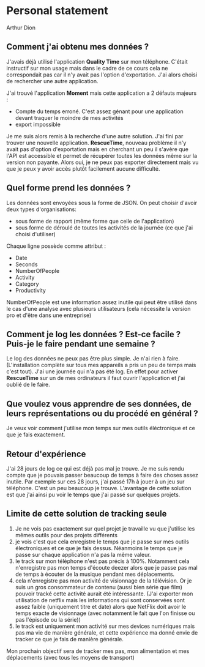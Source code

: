 # Personal statement
Arthur Dion

## Comment  j'ai obtenu mes données ?
 J'avais déjà utilisé l'application **Quality Time** sur mon téléphone. C'était instructif sur mon usage mais dans le cadre de ce cours cela ne correspondait pas car il n'y avait pas l'option d'exportation. J'ai alors choisi de rechercher une autre application.

J'ai trouvé l'application **Moment** mais cette application a 2 défauts majeurs : 
- Compte du temps erroné. C'est assez génant pour une application devant traquer le moindre de mes activités
- export impossible

Je me suis alors remis à la recherche d'une autre solution. J'ai fini par trouver une nouvelle application. **RescueTime**, nouveau problème il n'y avait pas d'option d'exportation mais en cherchant un peu il s'avère que l'API est accessible et permet de récupérer toutes les données même sur la version non payante. Alors oui, je ne peux pas exporter directement
mais vu que je peux y avoir accès plutôt facilement aucune difficulté.



## Quel forme prend les données ?

Les données sont envoyées sous la forme de JSON. On peut choisir d'avoir deux types d'organisations:
 - sous forme de rapport (même forme que celle de l'application)
 - sous forme de déroulé de toutes les activités de la journée (ce que j'ai choisi d'utiliser)

 Chaque ligne possède comme attribut :  
 -  Date
 - Seconds
 - NumberOfPeople
 - Activity
 - Category
 - Productivity

 NumberOfPeople est une information assez inutile qui peut être utilisé dans le cas d'une analyse avec plusieurs utilisateurs (cela nécessite la version pro et d'être dans une entreprise)


## Comment je log les données ? Est-ce facile ? Puis-je le faire pendant une semaine ? 

Le log des données ne peux pas être plus simple. Je n'ai rien à faire. (L'installation complète sur tous mes appareils a pris un peu de temps mais c'est tout).
J'ai une journée qui n'a pas été log. En effet pour activer **RescueTime** sur un de mes ordinateurs il faut ouvrir l'application et j'ai oublié de le faire.


## Que voulez vous apprendre de ses données, de leurs représentations ou du procédé en général ? 

Je veux voir comment j'utilise mon temps sur mes outils éléctronique et ce que je fais exactement. 


## Retour d'expérience

J'ai 28 jours de log ce qui est déjà pas mal je trouve. Je me suis rendu compte que je pouvais passer beaucoup de temps à faire des choses assez inutile.
Par exemple sur ces 28 jours, j'ai passé 17h à jouer à un jeu sur téléphone. C'est un peu beaucoup je trouve.
L'avantage de cette solution est que j'ai ainsi pu voir le temps que j'ai passé sur quelques projets. 


## Limite de cette solution de tracking seule

1. Je ne vois pas exactement sur quel projet je travaille vu que j'utilise les mêmes outils pour des projets différents
2. je vois c'est que cela enregistre le temps que je passe sur mes outils électroniques et ce que je fais dessus. 
Néanmoins le temps que je passe sur chaque application n'a pas la même valeur.
3. le track sur mon téléphone n'est pas précis à 100%. 
Notamment cela n'enregistre pas mon temps d'écoute deezer alors que je passe pas mal de temps à écouter de la musique pendant mes déplacements.
4.  cela n'enregistre pas mon activité de visionnage de la télévision.
Or je suis un gros consommateur de contenu (aussi bien série que film) pouvoir tracké cette activité aurait été intéressante. 
(J'ai exporter mon utilisation de netflix mais les informations qui sont conservées sont assez faible (uniquement titre et date) alors que NetFlix doit avoir le temps exacte de visionnage (avec notamment le fait que l'on finisse ou pas l'épisode ou la série))
5. le track est uniquement mon activité sur mes devices numériques mais pas ma vie de manière générale, et cette expérience ma donné envie de tracker ce que je fais de manière générale.

Mon prochain objectif sera de tracker mes pas, mon alimentation et mes déplacements (avec tous les moyens de transport) 



